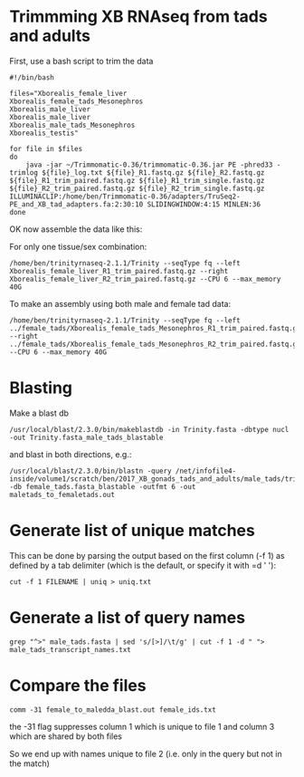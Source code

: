 # Trimmming XB RNAseq from tads and adults

First, use a bash script to trim the data
```
#!/bin/bash

files="Xborealis_female_liver
Xborealis_female_tads_Mesonephros
Xborealis_male_liver
Xborealis_male_liver
Xborealis_male_tads_Mesonephros
Xborealis_testis"

for file in $files
do
	java -jar ~/Trimmomatic-0.36/trimmomatic-0.36.jar PE -phred33 -trimlog ${file}_log.txt ${file}_R1.fastq.gz ${file}_R2.fastq.gz ${file}_R1_trim_paired.fastq.gz ${file}_R1_trim_single.fastq.gz ${file}_R2_trim_paired.fastq.gz ${file}_R2_trim_single.fastq.gz ILLUMINACLIP:/home/ben/Trimmomatic-0.36/adapters/TruSeq2-PE_and_XB_tad_adapters.fa:2:30:10 SLIDINGWINDOW:4:15 MINLEN:36
done
```


OK now assemble the data like this:

For only one tissue/sex combination:
```
/home/ben/trinityrnaseq-2.1.1/Trinity --seqType fq --left Xborealis_female_liver_R1_trim_paired.fastq.gz --right Xborealis_female_liver_R2_trim_paired.fastq.gz --CPU 6 --max_memory 40G
```

To make an assembly using both male and female tad data:
```
/home/ben/trinityrnaseq-2.1.1/Trinity --seqType fq --left ../female_tads/Xborealis_female_tads_Mesonephros_R1_trim_paired.fastq.gz,../male_tads/Xborealis_male_tads_Mesonephros_R1_trim_paired.fastq.gz --right ../female_tads/Xborealis_female_tads_Mesonephros_R2_trim_paired.fastq.gz,../male_tads/Xborealis_male_tads_Mesonephros_R2_trim_paired.fastq.gz --CPU 6 --max_memory 40G
```
# Blasting

Make a blast db
```
/usr/local/blast/2.3.0/bin/makeblastdb -in Trinity.fasta -dbtype nucl -out Trinity.fasta_male_tads_blastable
```

and blast in both directions, e.g.:

```
/usr/local/blast/2.3.0/bin/blastn -query /net/infofile4-inside/volume1/scratch/ben/2017_XB_gonads_tads_and_adults/male_tads/trinity_out_dir/male_tads.fasta -db female_tads.fasta_blastable -outfmt 6 -out maletads_to_femaletads.out
```


# Generate list of unique matches 

This can be done by parsing the output based on the first column (-f 1) as defined by a tab delimiter (which is the default, or specify it with =d ' '):
```
cut -f 1 FILENAME | uniq > uniq.txt
```

# Generate a list of query names
```
grep "^>" male_tads.fasta | sed 's/[>]/\t/g' | cut -f 1 -d " "> male_tads_transcript_names.txt
```

# Compare the files
```
comm -31 female_to_maledda_blast.out female_ids.txt
```
the -31 flag suppresses column 1 which is unique to file 1 and column 3 which are shared by both files

So we end up with names unique to file 2 (i.e. only in the query but not in the match)

